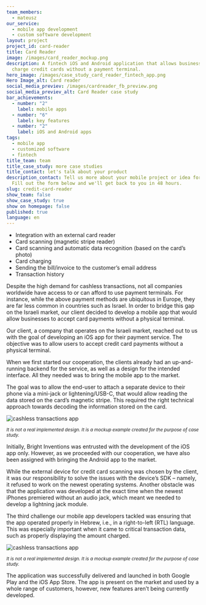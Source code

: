 ```yaml
---
team_members:
  - mateusz
our_service:
  - mobile app development
  - custom software development
layout: project
project_id: card-reader
title: Card Reader
image: /images/card_reader_mockup.png
description: A fintech iOS and Android application that allows businesses to
  charge credit cards without a payment terminal.
hero_image: /images/case_study_card_reader_fintech_app.png
Hero Image_alt: Card reader
social_media_previev: /images/cardreader_fb_preview.png
social_media_previev_alt: Card Reader case study
bar_achievements:
  - number: "2"
    label: mobile apps
  - number: "6"
    label: key features
  - number: "2"
    label: iOS and Android apps
tags:
  - mobile app
  - customized software
  - fintech
title_team: team
title_case_study: more case studies
title_contact: let's talk about your product
description_contact: Tell us more about your mobile project or idea for an app.
  Fill out the form below and we'll get back to you in 48 hours.
slug: credit-card-reader
show_team: false
show_case_study: true
show on homepage: false
published: true
language: en
---
```

<TitleWithIcon sectionTitle='main features' titleIcon='/images/main_features_icon.png' titleIconAlt='Main features of BrightTreasury:' />

* Integration with an external card reader
* Card scanning (magnetic stripe reader)
* Card scanning and automatic data recognition (based on the card’s photo)
* Card charging
* Sending the bill/invoice to the customer’s email address
* Transaction history

<TitleWithIcon sectionTitle='intro' titleIcon='/images/three_flags.svg' titleIconAlt='intro' />

Despite the high demand for cashless transactions, not all companies worldwide have access to or can afford to use payment terminals. For instance, while the above payment methods are ubiquitous in Europe, they are far less common in countries such as Israel. In order to bridge this gap on the Israeli market, our client decided to develop a mobile app that would allow businesses to accept card payments without a physical terminal.

<AnchorLink href='#contactForm' text='let’s talk about your project'/>

<TitleWithIcon sectionTitle='goal' titleIcon='/images/goal_title_section.png' titleIconAlt='goal' />

Our client, a company that operates on the Israeli market, reached out to us with the goal of developing an iOS app for their payment service. The objective was to allow users to accept credit card payments without a physical terminal. 

When we first started our cooperation, the clients already had an up-and-running backend for the service, as well as a design for the intended interface. All they needed was to bring the mobile app to the market.

The goal was to allow the end-user to attach a separate device to their phone via a mini-jack or lightening/USB-C, that would allow reading the data stored on the card’s magnetic stripe.  This required the right technical approach towards decoding the information stored on the card.

![cashless transactions app](/images/card_reader_mobile.png)

<sub>*It is not a real implemented design. It is a mockup example created for the purpose of case study.*</sub>

<TitleWithIcon sectionTitle='process' titleIcon='/images/gearwheel.svg' titleIconAlt='process' />

Initially, Bright Inventions was entrusted with the development of the iOS app only. However, as we proceeded with our cooperation, we have also been assigned with bringing the Android app to the market.

While the external device for credit card scanning was chosen by the client, it was our responsibility to solve the issues with the device’s SDK – namely, it refused to work on the newest operating systems. Another obstacle was that the application was developed at the exact time when the newest iPhones premiered without an audio jack, which meant we needed to develop a lightning jack module.

The third challenge our mobile app developers tackled was ensuring that the app operated properly in Hebrew, i.e., in a right-to-left (RTL) language. This was especially important when it came to critical transaction data, such as properly displaying the amount charged.

![cashless transactions app](/images/card_reader_mockup3.png)

<sub>*It is not a real implemented design. It is a mockup example created for the purpose of case study.*</sub>

<AnchorLink href='#contactForm' text='let’s talk about your project'/>

<TitleWithIcon sectionTitle='result' titleIcon='/images/results_icon_title_small.png' titleIconAlt='result' />

The application was successfully delivered and launched in both Google Play and the iOS App Store. The app is present on the market and used by a whole range of customers, however, new features aren’t being currently developed.